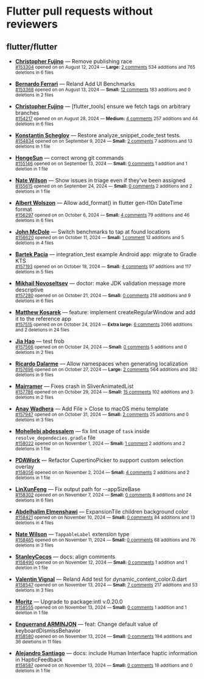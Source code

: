 # Flutter pull requests without reviewers

## flutter/flutter

* **[Christopher Fujino](https://github.com/christopherfujino)** &mdash; Remove publishing race<br />
  <sub>[#153304](https://github.com/flutter/flutter/pull/153304) opened on on August 12, 2024 &mdash; **Large:** [2 comments](https://github.com/flutter/flutter/pull/153304) 534 additions and 765 deletions in 6 files</sub><br />

* **[Bernardo Ferrari](https://github.com/bernaferrari)** &mdash; Reland Add UI Benchmarks<br />
  <sub>[#153368](https://github.com/flutter/flutter/pull/153368) opened on on August 13, 2024 &mdash; **Small:** [12 comments](https://github.com/flutter/flutter/pull/153368) 183 additions and 0 deletions in 2 files</sub><br />

* **[Christopher Fujino](https://github.com/christopherfujino)** &mdash; [flutter_tools] ensure we fetch tags on arbitrary branches<br />
  <sub>[#154217](https://github.com/flutter/flutter/pull/154217) opened on on August 28, 2024 &mdash; **Medium:** [4 comments](https://github.com/flutter/flutter/pull/154217) 257 additions and 44 deletions in 6 files</sub><br />

* **[Konstantin Scheglov](https://github.com/scheglov)** &mdash; Restore analyze_snippet_code_test tests.<br />
  <sub>[#154834](https://github.com/flutter/flutter/pull/154834) opened on on September 9, 2024 &mdash; **Small:** [2 comments](https://github.com/flutter/flutter/pull/154834) 7 additions and 13 deletions in 1 file</sub><br />

* **[HongeSun](https://github.com/hongeSunCoder)** &mdash; correct wrong git commands<br />
  <sub>[#155146](https://github.com/flutter/flutter/pull/155146) opened on on September 13, 2024 &mdash; **Small:** [0 comments](https://github.com/flutter/flutter/pull/155146) 1 addition and 1 deletion in 1 file</sub><br />

* **[Nate Wilson](https://github.com/nate-thegrate)** &mdash; Show issues in triage even if they've been assigned<br />
  <sub>[#155615](https://github.com/flutter/flutter/pull/155615) opened on on September 24, 2024 &mdash; **Small:** [0 comments](https://github.com/flutter/flutter/pull/155615) 2 additions and 2 deletions in 1 file</sub><br />

* **[Albert Wolszon](https://github.com/Albert221)** &mdash; Allow add_format() in flutter gen-l10n DateTime format<br />
  <sub>[#156297](https://github.com/flutter/flutter/pull/156297) opened on on October 6, 2024 &mdash; **Small:** [4 comments](https://github.com/flutter/flutter/pull/156297) 79 additions and 46 deletions in 6 files</sub><br />

* **[John McDole](https://github.com/jtmcdole)** &mdash; Switch benchmarks to tap at found locations<br />
  <sub>[#156620](https://github.com/flutter/flutter/pull/156620) opened on on October 11, 2024 &mdash; **Small:** [1 comment](https://github.com/flutter/flutter/pull/156620) 12 additions and 5 deletions in 4 files</sub><br />

* **[Bartek Pacia](https://github.com/bartekpacia)** &mdash; integration_test example Android app: migrate to Gradle KTS<br />
  <sub>[#157193](https://github.com/flutter/flutter/pull/157193) opened on on October 18, 2024 &mdash; **Small:** [4 comments](https://github.com/flutter/flutter/pull/157193) 97 additions and 117 deletions in 5 files</sub><br />

* **[Mikhail Novoseltsev](https://github.com/Sameri11)** &mdash; doctor: make JDK validation message more descriptive<br />
  <sub>[#157280](https://github.com/flutter/flutter/pull/157280) opened on on October 21, 2024 &mdash; **Small:** [0 comments](https://github.com/flutter/flutter/pull/157280) 218 additions and 9 deletions in 6 files</sub><br />

* **[Matthew Kosarek](https://github.com/mattkae)** &mdash; feature: implement createRegularWindow and add it to the reference app<br />
  <sub>[#157515](https://github.com/flutter/flutter/pull/157515) opened on on October 24, 2024 &mdash; **Extra large:** [6 comments](https://github.com/flutter/flutter/pull/157515) 2066 additions and 2 deletions in 24 files</sub><br />

* **[Jia Hao](https://github.com/jiahaog)** &mdash; test frob<br />
  <sub>[#157566](https://github.com/flutter/flutter/pull/157566) opened on on October 24, 2024 &mdash; **Small:** [0 comments](https://github.com/flutter/flutter/pull/157566) 5 additions and 0 deletions in 2 files</sub><br />

* **[Ricardo Dalarme](https://github.com/ricardodalarme)** &mdash; Allow namespaces when generating localization<br />
  <sub>[#157696](https://github.com/flutter/flutter/pull/157696) opened on on October 27, 2024 &mdash; **Large:** [2 comments](https://github.com/flutter/flutter/pull/157696) 564 additions and 382 deletions in 9 files</sub><br />

* **[Mairramer](https://github.com/Mairramer)** &mdash; Fixes crash in SliverAnimatedList<br />
  <sub>[#157786](https://github.com/flutter/flutter/pull/157786) opened on on October 29, 2024 &mdash; **Small:** [15 comments](https://github.com/flutter/flutter/pull/157786) 102 additions and 3 deletions in 2 files</sub><br />

* **[Anay Wadhera](https://github.com/anayw2001)** &mdash; Add File > Close to macOS menu template<br />
  <sub>[#157947](https://github.com/flutter/flutter/pull/157947) opened on on October 31, 2024 &mdash; **Small:** [2 comments](https://github.com/flutter/flutter/pull/157947) 25 additions and 0 deletions in 3 files</sub><br />

* **[Mohellebi abdessalem](https://github.com/AbdeMohlbi)** &mdash; fix lint usage of `task` inside `resolve_dependecies.gradle` file<br />
  <sub>[#158022](https://github.com/flutter/flutter/pull/158022) opened on on November 1, 2024 &mdash; **Small:** [1 comment](https://github.com/flutter/flutter/pull/158022) 2 additions and 2 deletions in 1 file</sub><br />

* **[PDAWork](https://github.com/PDAWork)** &mdash; Refactor CupertinoPicker to support custom selection overlay<br />
  <sub>[#158056](https://github.com/flutter/flutter/pull/158056) opened on on November 2, 2024 &mdash; **Small:** [4 comments](https://github.com/flutter/flutter/pull/158056) 2 additions and 2 deletions in 1 file</sub><br />

* **[LinXunFeng](https://github.com/LinXunFeng)** &mdash; Fix output path for --appSizeBase<br />
  <sub>[#158302](https://github.com/flutter/flutter/pull/158302) opened on on November 7, 2024 &mdash; **Small:** [0 comments](https://github.com/flutter/flutter/pull/158302) 8 additions and 24 deletions in 6 files</sub><br />

* **[Abdelhalim Elmenshawi](https://github.com/Halim-Elmenshawi)** &mdash; ExpansionTile children background color<br />
  <sub>[#158421](https://github.com/flutter/flutter/pull/158421) opened on on November 10, 2024 &mdash; **Small:** [0 comments](https://github.com/flutter/flutter/pull/158421) 84 additions and 13 deletions in 4 files</sub><br />

* **[Nate Wilson](https://github.com/nate-thegrate)** &mdash; `TappableLabel` extension type<br />
  <sub>[#158465](https://github.com/flutter/flutter/pull/158465) opened on on November 11, 2024 &mdash; **Small:** [0 comments](https://github.com/flutter/flutter/pull/158465) 68 additions and 76 deletions in 3 files</sub><br />

* **[StanleyCocos](https://github.com/StanleyCocos)** &mdash; docs: align comments<br />
  <sub>[#158490](https://github.com/flutter/flutter/pull/158490) opened on on November 12, 2024 &mdash; **Small:** [0 comments](https://github.com/flutter/flutter/pull/158490) 1 addition and 1 deletion in 1 file</sub><br />

* **[Valentin Vignal](https://github.com/ValentinVignal)** &mdash; Reland Add test for dynamic_content_color.0.dart<br />
  <sub>[#158547](https://github.com/flutter/flutter/pull/158547) opened on on November 13, 2024 &mdash; **Small:** [7 comments](https://github.com/flutter/flutter/pull/158547) 217 additions and 53 deletions in 3 files</sub><br />

* **[Moritz](https://github.com/mosuem)** &mdash; Upgrade to package:intl v.0.20.0<br />
  <sub>[#158555](https://github.com/flutter/flutter/pull/158555) opened on on November 13, 2024 &mdash; **Small:** [0 comments](https://github.com/flutter/flutter/pull/158555) 1 addition and 1 deletion in 1 file</sub><br />

* **[Enguerrand ARMINJON](https://github.com/EArminjon)** &mdash; feat: Change default value of keyboardDismissBehavior<br />
  <sub>[#158580](https://github.com/flutter/flutter/pull/158580) opened on on November 13, 2024 &mdash; **Small:** [0 comments](https://github.com/flutter/flutter/pull/158580) 194 additions and 36 deletions in 11 files</sub><br />

* **[Alejandro Santiago](https://github.com/alestiago)** &mdash; docs: include Human Interface haptic information in HapticFeedback<br />
  <sub>[#158587](https://github.com/flutter/flutter/pull/158587) opened on on November 13, 2024 &mdash; **Small:** [0 comments](https://github.com/flutter/flutter/pull/158587) 18 additions and 0 deletions in 1 file</sub><br />

